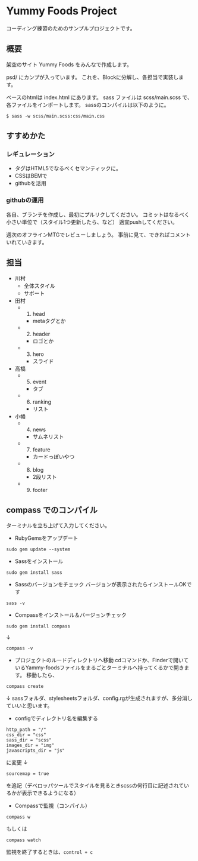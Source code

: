 # Yummy Foods Project

コーディング練習のためのサンプルプロジェクトです。

## 概要

架空のサイト Yummy Foods をみんなで作成します。

psd/ にカンプが入っています。
これを、Blockに分解し、各担当で実装します。

ベースのhtmlは index.html にあります。
sass ファイルは scss/main.scss で、各ファイルをインポートします。
sassのコンパイルは以下のように。

```
$ sass -w scss/main.scss:css/main.css
```

## すすめかた

### レギュレーション
- タグはHTML5でなるべくセマンティックに。
- CSSはBEMで
- githubを活用

### githubの運用

各自、ブランチを作成し、最初にプルリクしてください。
コミットはなるべく小さい単位で（スタイル1つ更新したら、など）
適宜pushしてください。

週次のオフラインMTGでレビューしましょう。
事前に見て、できればコメントいれていきます。


## 担当

- 川村
  - 全体スタイル
  - サポート
- 田村
  - 1. head
    - metaタグとか
  - 2. header
    - ロゴとか
  - 3. hero
    - スライド
- 高橋
  - 5. event
    - タブ
  - 6. ranking
    - リスト
- 小幡
  - 4. news
    - サムネリスト
  - 7. feature
    - カードっぽいやつ
  - 8. blog
    - 2段リスト
  - 9. footer


## compass でのコンパイル

ターミナルを立ち上げて入力してください。


- RubyGemsをアップデート
```
sudo gem update --system
```

- Sassをインストール
```
sudo gem install sass
```

- Sassのバージョンをチェック
バージョンが表示されたらインストールOKです
```
sass -v
```

- Compassをインストール＆バージョンチェック
```
sudo gem install compass
```
↓
```
compass -v
```

- プロジェクトのルードディレクトリへ移動
cdコマンドか、Finderで開いているYammy-foodsファイルをまるごとターミナルへ持ってくるかで開きます。
移動したら、
```
compass create
```
↓
sassフォルダ、stylesheetsフォルダ、config.rgが生成されますが、多分消していいと思います。

- configでディレクトリ名を編集する
```
http_path = "/"
css_dir = "css"
sass_dir = "scss"
images_dir = "img"
javascripts_dir = "js"
```
に変更
↓
```
sourcemap = true
```
を追記（デベロッパツールでスタイルを見るときscssの何行目に記述されているかが表示できるようになる）

- Compassで監視（コンパイル）
```
compass w
```
もしくは
```
compass watch
```

監視を終了するときは、`control + c`
